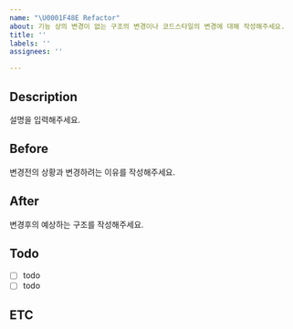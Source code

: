 ```yaml
---
name: "\U0001F48E Refactor"
about: 기능 상의 변경이 없는 구조의 변경이나 코드스타일의 변경에 대해 작성해주세요.
title: ''
labels: ''
assignees: ''

---
```


<!--
💎 Refactor: 
-->
## Description
설명을 입력해주세요.


## Before
변경전의 상황과 변경하려는 이유를 작성해주세요.


## After
변경후의 예상하는 구조를 작성해주세요.


## Todo
- [ ] todo
- [ ] todo

## ETC
